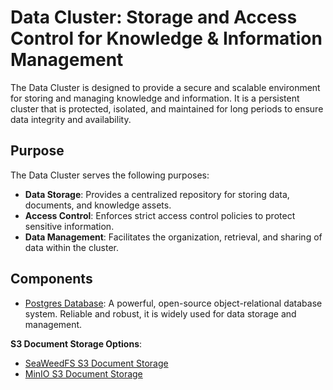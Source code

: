 # Data Cluster: Storage and Access Control for Knowledge & Information Management

The Data Cluster is designed to provide a secure and scalable environment for storing and managing knowledge and information. It is a persistent cluster that is protected, isolated, and maintained for long periods to ensure data integrity and availability.

## Purpose

The Data Cluster serves the following purposes:

- **Data Storage**: Provides a centralized repository for storing data, documents, and knowledge assets.
- **Access Control**: Enforces strict access control policies to protect sensitive information.
- **Data Management**: Facilitates the organization, retrieval, and sharing of data within the cluster.


## Components
- [Postgres Database](https://www.postgresql.org/): A powerful, open-source object-relational database system. Reliable and robust, it is widely used for data storage and management.

**S3 Document Storage Options**:
- [SeaWeedFS S3 Document Storage](https://github.com/seaweedfs/seaweedfs)
- [MinIO S3 Document Storage](https://min.io/)